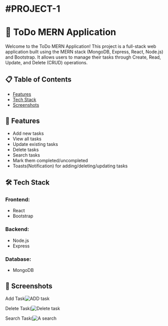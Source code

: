 # #PROJECT-1 

# 📝 ToDo MERN Application

Welcome to the ToDo MERN Application! This project is a full-stack web application built using the MERN stack (MongoDB, Express, React, Node.js) and Bootstrap. It allows users to manage their tasks through Create, Read, Update, and Delete (CRUD) operations.

## 📋 Table of Contents

- [Features](#features)
- [Tech Stack](#tech-stack)
- [Screenshots](#screenshots)

## 🌟 Features

- Add new tasks
- View all tasks
- Update existing tasks
- Delete tasks
- Search tasks
- Mark them completed/uncompleted
- Toasts(Notification) for adding/deleting/updating tasks

## 🛠️ Tech Stack

### Frontend:
- React
- Bootstrap

### Backend:
- Node.js
- Express

### Database:
- MongoDB

## 📸 Screenshots

Add Task![ADD task](https://github.com/user-attachments/assets/37d18ebb-a520-4642-a6d1-0df69a272756)

Delete Task(![Delete task](https://github.com/user-attachments/assets/b4d180af-dcf4-4520-891c-8e73e73f94ba)

Search Task(![A search](https://github.com/user-attachments/assets/3f30a438-d823-4f1a-a6e4-21b0b61d2ed5)

